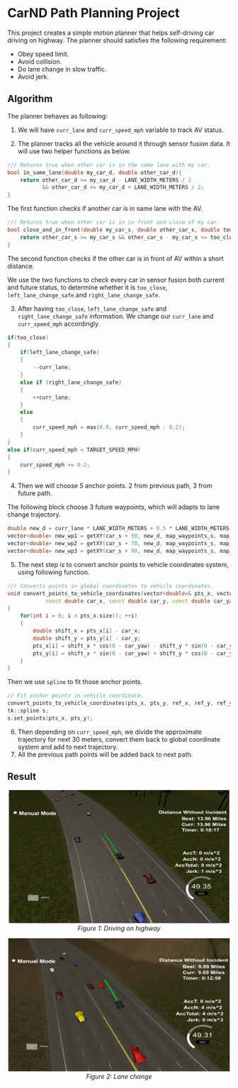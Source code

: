 # CarND Path Planning Project

This project creates a simple motion planner that helps self-driving car driving on highway. The planner should
satisfies the following requirement:

- Obey speed limit.
- Avoid collision.
- Do lane change in slow traffic.
- Avoid jerk.

## Algorithm

The planner behaves as following:
1. We will have `curr_lane` and `curr_speed_mph` variable to track AV status. 

2. The planner tracks all the vehicle around it through sensor fusion data. It will use two helper functions as below. 
```c++
/// Returns true when other car is in the same lane with my car.
bool in_same_lane(double my_car_d, double other_car_d){
	return other_car_d >= my_car_d - LANE_WIDTH_METERS / 2 
	       && other_car_d <= my_car_d + LANE_WIDTH_METERS / 2;
}
```
The first function checks if another car is in same lane with the AV.

```c++
/// Returns true when other car is in in front and close of my car.
bool close_and_in_front(double my_car_s, double other_car_s, double too_close_distance_meters){
	return other_car_s >= my_car_s && other_car_s - my_car_s <= too_close_distance_meters;
}
```
The second function checks if the other car is in front of AV within a short distance.

We use the two functions to check every car in sensor fusion both current and future status, to determine whether it is `too_close`, `left_lane_change_safe` and `right_lane_change_safe`.

3. After having `too_close`, `left_lane_change_safe` and `right_lane_change_safe` information. We change our `curr_lane` and `curr_speed_mph` accordingly.

```c++
if(too_close)
{
    if(left_lane_change_safe)
    {
        --curr_lane;
    } 
    else if (right_lane_change_safe)
    {
        ++curr_lane;
    }
    else 
    {
        curr_speed_mph = max(0.0, curr_speed_mph - 0.2);
    }
}
else if(curr_speed_mph < TARGET_SPEED_MPH)
{
    curr_speed_mph += 0.2;		
}
```

4. Then we will choose 5 anchor points. 2 from previous path, 3 from future path.

The following block choose 3 future waypoints, which will adapts to lane change trajectory.
```c++
double new_d = curr_lane * LANE_WIDTH_METERS + 0.5 * LANE_WIDTH_METERS;
vector<double> new_wp1 = getXY(car_s + 50, new_d, map_waypoints_s, map_waypoints_x, map_waypoints_y);
vector<double> new_wp2 = getXY(car_s + 70, new_d, map_waypoints_s, map_waypoints_x, map_waypoints_y);
vector<double> new_wp3 = getXY(car_s + 90, new_d, map_waypoints_s, map_waypoints_x, map_waypoints_y);
```

5. The next step is to convert anchor points to vehicle coordinates system, using following function.
```c++
/// Converts points in global coordinates to vehicle coordinates.
void convert_points_to_vehicle_coordinates(vector<double>& pts_x, vector<double>& pts_y, 
			const double car_x, const double car_y, const double car_yaw)
{
	for(int i = 0; i < pts_x.size(); ++i)
	{
		double shift_x = pts_x[i] - car_x;
		double shift_y = pts_y[i] - car_y;
		pts_x[i] = shift_x * cos(0 - car_yaw) - shift_y * sin(0 - car_yaw);
		pts_y[i] = shift_x * sin(0 - car_yaw) + shift_y * cos(0 - car_yaw);
	}
}
```

Then we use `spline` to fit those anchor points.
```c++
// Fit anchor points in vehicle coordinate.
convert_points_to_vehicle_coordinates(pts_x, pts_y, ref_x, ref_y, ref_yaw);
tk::spline s;
s.set_points(pts_x, pts_y);
```

6. Then depending on `curr_speed_mph`, we divide the approximate trajectory for next 30 meters, convert them back to global coordinate system and add to next trajectory.
7. All the previous path points will be added back to next path.


## Result

<p align="center">
  <img src="report_images/result.png" width="500" height="300"/>
  <br>
  <em>Figure 1: Driving on highway</em>
</p>

<p align="center">
  <img src="report_images/lane_change.png" width="500" height="300"/>
  <br>
  <em>Figure 2: Lane change</em>
</p>
